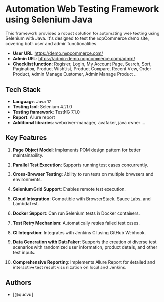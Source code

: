 # Automation Web Testing Framework using Selenium Java
This framework provides a robust solution for automating web testing using Selenium with Java. It's designed to test the nopCommerce demo site, covering both user and admin functionalities.
  * **User URL**: https://demo.nopcommerce.com/
  * **Admin URL**: https://admin-demo.nopcommerce.com/admin/
  * **Checklist function**: Register, Login, My Account Page, Search, Sort, Pagination, Product WishList, Product Compare, Recent View, Order Product, Admin Manage Customer, Admin Manage Product ..
## Tech Stack
- **Language**: Java 17
- **Testing tool**: Selenium 4.21.0
- **Testing framework**: TestNG 7.1.0
- **Report**: Allure report
- **Additional libraries**: webdriver-manager, javafaker, java owner ...

## Key Features
1. **Page Object Model**: Implements POM design pattern for better maintainability.

2. **Parallel Test Execution**: Supports running test cases concurrently.

3. **Cross-Browser Testing**: Ability to run tests on multiple browsers and environments.

4. **Selenium Grid Support**: Enables remote test execution.

5. **Cloud Integration**: Compatible with BrowserStack, Sauce Labs, and LambdaTest.

6. **Docker Support**: Can run Selenium tests in Docker containers.

7. **Test Retry Mechanism**: Automatically retries failed test cases.

8. **CI Integration**: Integrates with Jenkins CI using GitHub Webhook.

9. **Data Generation with DataFaker**: Supports the creation of diverse test scenarios with randomized user information, product details, and other test inputs.
    
10. **Comprehensive Reporting**: Implements Allure Report for detailed and interactive test result visualization on local and Jenkins.
  
## Authors
- [@qucvu]

